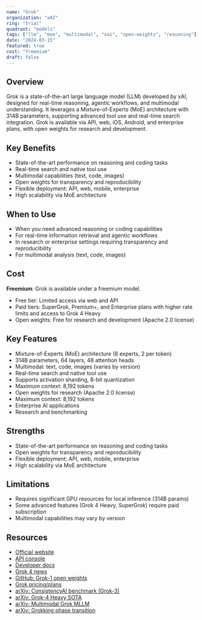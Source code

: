 ```yaml
---
name: "Grok"
organization: "xAI"
ring: "trial"
quadrant: "models"
tags: ["llm", "moe", "multimodal", "xai", "open-weights", "reasoning"]
date: "2024-03-15"
featured: true
cost: "freemium"
draft: false
---
```


## Overview
Grok is a state-of-the-art large language model (LLM) developed by xAI, designed for real-time reasoning, agentic workflows, and multimodal understanding. It leverages a Mixture-of-Experts (MoE) architecture with 314B parameters, supporting advanced tool use and real-time search integration. Grok is available via API, web, iOS, Android, and enterprise plans, with open weights for research and development.

## Key Benefits
- State-of-the-art performance on reasoning and coding tasks
- Real-time search and native tool use
- Multimodal capabilities (text, code, images)
- Open weights for transparency and reproducibility
- Flexible deployment: API, web, mobile, enterprise
- High scalability via MoE architecture

## When to Use
- When you need advanced reasoning or coding capabilities
- For real-time information retrieval and agentic workflows
- In research or enterprise settings requiring transparency and reproducibility
- For multimodal analysis (text, code, images)


## Cost
**Freemium**: Grok is available under a freemium model.
- Free tier: Limited access via web and API
- Paid tiers: SuperGrok, Premium+, and Enterprise plans with higher rate limits and access to Grok 4 Heavy
- Open weights: Free for research and development (Apache 2.0 license)

## Key Features
- Mixture-of-Experts (MoE) architecture (8 experts, 2 per token)
- 314B parameters, 64 layers, 48 attention heads
- Multimodal: text, code, images (varies by version)
- Real-time search and native tool use
- Supports activation sharding, 8-bit quantization
- Maximum context: 8,192 tokens
- Open weights for research (Apache 2.0 license)
- Maximum context: 8,192 tokens
- Enterprise AI applications
- Research and benchmarking

## Strengths
- State-of-the-art performance on reasoning and coding tasks
- Open weights for transparency and reproducibility
- Flexible deployment: API, web, mobile, enterprise
- High scalability via MoE architecture

## Limitations
- Requires significant GPU resources for local inference (314B params)
- Some advanced features (Grok 4 Heavy, SuperGrok) require paid subscription
- Multimodal capabilities may vary by version

## Resources
- [Official website](https://grok.x.ai/)
- [API console](https://console.x.ai/)
- [Developer docs](https://docs.x.ai/)
- [Grok 4 news](https://x.ai/news/grok-4)
- [GitHub: Grok-1 open weights](https://github.com/xai-org/grok-1)
- [Grok pricing/plans](https://grok.com/plans)
- [arXiv: ConsistencyAI benchmark (Grok-3)](https://arxiv.org/abs/2510.13852)
- [arXiv: Grok-4 Heavy SOTA](https://arxiv.org/abs/2510.08591)
- [arXiv: Multimodal Grok MLLM](https://arxiv.org/abs/2510.04281)
- [arXiv: Grokking phase transition](https://arxiv.org/abs/2509.21519)

